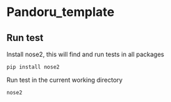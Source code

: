 # Pandoru_template
 
## Run test 

Install nose2, this will find and run tests in all packages
```
pip install nose2
```

Run test in the current working directory
```
nose2
```
